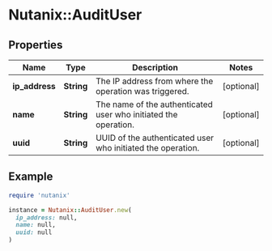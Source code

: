 # Nutanix::AuditUser

## Properties

| Name | Type | Description | Notes |
| ---- | ---- | ----------- | ----- |
| **ip_address** | **String** | The IP address from where the operation was triggered. | [optional] |
| **name** | **String** | The name of the authenticated user who initiated the operation. | [optional] |
| **uuid** | **String** | UUID of the authenticated user who initiated the operation. | [optional] |

## Example

```ruby
require 'nutanix'

instance = Nutanix::AuditUser.new(
  ip_address: null,
  name: null,
  uuid: null
)
```

